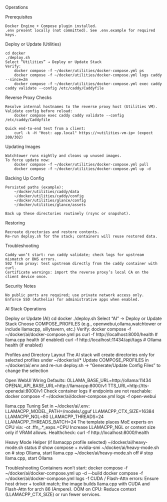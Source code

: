 Operations 

Prerequisites 

    Docker Engine + Compose plugin installed.
    .env present locally (not committed). See .env.example for required keys.
     

Deploy or Update (Utilities) 

    cd docker
    ./deploy.sh
    Select “Utilities” → Deploy or Update Stack
    Verify:
        docker compose -f ~/docker/utilities/docker-compose.yml ps
        docker compose -f ~/docker/utilities/docker-compose.yml logs caddy --since=2m
        docker compose -f ~/docker/utilities/docker-compose.yml exec caddy caddy validate --config /etc/caddy/Caddyfile
         
     

Reverse Proxy Checks 

    Resolve internal hostnames to the reverse proxy host (Utilities VM).
    Validate config before reload:
        docker compose exec caddy caddy validate --config /etc/caddy/Caddyfile
         
    Quick end-to-end test from a client:
        curl -k -H "Host: app.local" https://<utilities-vm-ip> (expect 200/302)
         
     

Updating Images 

    Watchtower runs nightly and cleans up unused images.
    To force update now:
        docker compose -f ~/docker/utilities/docker-compose.yml pull
        docker compose -f ~/docker/utilities/docker-compose.yml up -d
         
     

Backing Up Config 

    Persisted paths (example):
        ~/docker/utilities/caddy/data
        ~/docker/utilities/caddy/config
        ~/docker/utilities/glance/config
        ~/docker/utilities/glance/assets
         
    Back up these directories routinely (rsync or snapshot).
     

Restoring 

    Recreate directories and restore contents.
    Re-run deploy.sh for the stack; containers will reuse restored data.
     

Troubleshooting 

    Caddy won’t start: run caddy validate; check logs for upstream mismatch or DNS errors.
    502 from proxy: test upstream directly from the caddy container with curl.
    Certificate warnings: import the reverse proxy’s local CA on the client device once.
     

Security Notes 

    No public ports are required; use private network access only.
    Enforce SSO (Authelia) for administrative apps when enabled.


AI Stack Operations

Deploy or Update (AI)
    cd docker
    ./deploy.sh
    Select “AI” → Deploy or Update Stack
    Choose COMPOSE_PROFILES (e.g., openwebui,ollama,watchtower or include llamacpp, sillytavern, etc.)
    Verify:
        docker compose -f ~/docker/ai/docker-compose.yml ps
        curl -f http://localhost:8000/health    # llama.cpp health (if enabled)
        curl -f http://localhost:11434/api/tags # Ollama health (if enabled)

Profiles and Directory Layout
    The AI stack will create directories only for selected profiles under ~/docker/ai/*
    Update COMPOSE_PROFILES in ~/docker/ai/.env and re-run deploy.sh → “Generate/Update Config Files” to change the selection

Open WebUI Wiring
    Defaults:
        OLLAMA_BASE_URL=http://ollama:11434
        OPENAI_API_BASE_URL=http://llamacpp:8000/v1
        TTS_URL=http://tts-openedai:8000/v1
    Check container logs if endpoints are not reachable:
        docker compose -f ~/docker/ai/docker-compose.yml logs -f open-webui

llama.cpp Tuning
    Set in ~/docker/ai/.env:
        LLAMACPP_MODEL_PATH=/models/<your>.gguf
        LLAMACPP_CTX_SIZE=16384
        LLAMACPP_NGL=80
        LLAMACPP_THREADS=24
        LLAMACPP_THREADS_BATCH=24
    The template places MoE experts on CPU via:
        -ot .ffn_.*_exps.=CPU
    Increase LLAMACPP_NGL or context size only if VRAM allows.
    Healthcheck:
        curl -f http://localhost:8000/health

Heavy Mode Helper (if llamacpp profile selected)
    ~/docker/ai/heavy-mode.sh status  # show compose + nvidia-smi
    ~/docker/ai/heavy-mode.sh on      # stop Ollama, start llama.cpp
    ~/docker/ai/heavy-mode.sh off     # stop llama.cpp, start Ollama

Troubleshooting
    Containers won’t start:
        docker compose -f ~/docker/ai/docker-compose.yml up -d --build
        docker compose -f ~/docker/ai/docker-compose.yml logs -f
    CUDA / Flash-Attn errors:
        Ensure host driver + toolkit match; the image builds llama.cpp with CUDA and Flash-Attn for arch 86 (Ampere).
    OOM on CPU:
        Reduce context (LLAMACPP_CTX_SIZE) or run fewer services.
